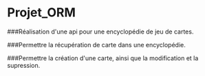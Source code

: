 # Projet_ORM

###Réalisation d'une api pour une encyclopédie de jeu de cartes.

###Permettre la récupération de carte dans une encyclopédie.

###Permettre la création d'une carte, ainsi que la modification et la supression.

